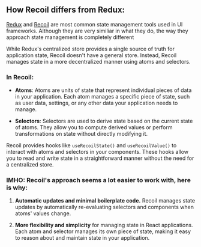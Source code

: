 ## How Recoil differs from Redux: 

[Redux](https://redux.js.org/introduction/core-concepts) and [Recoil](https://recoiljs.org/docs/introduction/core-concepts) are most common state management tools used in UI frameworks. Although they are very similiar in what they do, the way they approach state management is completely different


While Redux's centralized store provides a single source of truth for application state, Recoil doesn't have a general store. Instead, Recoil manages state in a more decentralized manner using atoms and selectors.

### __In Recoil:__

- __Atoms__: Atoms are units of state that represent individual pieces of data in your application. Each atom manages a specific piece of state, such as user data, settings, or any other data your application needs to manage.

- __Selectors__: Selectors are used to derive state based on the current state of atoms. They allow you to compute derived values or perform transformations on state without directly modifying it.

Recoil provides hooks like `useRecoilState()` and `useRecoilValue()` to interact with atoms and selectors in your components. These hooks allow you to read and write state in a straightforward manner without the need for a centralized store.

### IMHO: Recoil's approach seems a lot easier to work with, __here is why:__ 

1. __Automatic updates and minimal boilerplate code.__ Recoil manages state updates by automatically re-evaluating selectors and components when atoms' values change. 

2. __More flexibility and simplicity__ for managing state in React applications. Each atom and selector manages its own piece of state, making it easy to reason about and maintain state in your application.







